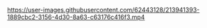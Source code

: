 

https://user-images.githubusercontent.com/62443128/213941393-1889cbc2-3156-4d30-8a63-c63176c416f3.mp4

